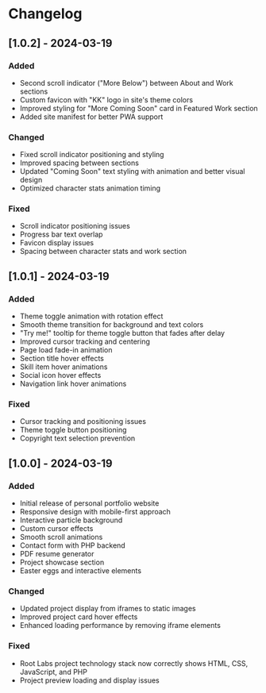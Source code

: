 # Changelog

## [1.0.2] - 2024-03-19

### Added
- Second scroll indicator ("More Below") between About and Work sections
- Custom favicon with "KK" logo in site's theme colors
- Improved styling for "More Coming Soon" card in Featured Work section
- Added site manifest for better PWA support

### Changed
- Fixed scroll indicator positioning and styling
- Improved spacing between sections
- Updated "Coming Soon" text styling with animation and better visual design
- Optimized character stats animation timing

### Fixed
- Scroll indicator positioning issues
- Progress bar text overlap
- Favicon display issues
- Spacing between character stats and work section

## [1.0.1] - 2024-03-19

### Added
- Theme toggle animation with rotation effect
- Smooth theme transition for background and text colors
- "Try me!" tooltip for theme toggle button that fades after delay
- Improved cursor tracking and centering
- Page load fade-in animation
- Section title hover effects
- Skill item hover animations
- Social icon hover effects
- Navigation link hover animations

### Fixed
- Cursor tracking and positioning issues
- Theme toggle button positioning
- Copyright text selection prevention

## [1.0.0] - 2024-03-19

### Added
- Initial release of personal portfolio website
- Responsive design with mobile-first approach
- Interactive particle background
- Custom cursor effects
- Smooth scroll animations
- Contact form with PHP backend
- PDF resume generator
- Project showcase section
- Easter eggs and interactive elements

### Changed
- Updated project display from iframes to static images
- Improved project card hover effects
- Enhanced loading performance by removing iframe elements

### Fixed
- Root Labs project technology stack now correctly shows HTML, CSS, JavaScript, and PHP
- Project preview loading and display issues 